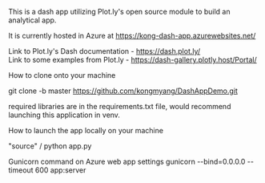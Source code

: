 This is a dash app utilizing Plot.ly's open source module to build an analytical app. 

It is currently hosted in Azure at https://kong-dash-app.azurewebsites.net/

Link to Plot.ly's Dash documentation - https://dash.plot.ly/  
Link to some examples from Plot.ly - https://dash-gallery.plotly.host/Portal/

How to clone onto your machine

git clone -b master https://github.com/kongmyang/DashAppDemo.git

required libraries are in the requirements.txt file, would recommend launching this application in venv.

How to launch the app locally on your machine

"source" / python app.py

Gunicorn command on Azure web app settings
gunicorn --bind=0.0.0.0 --timeout 600 app:server

